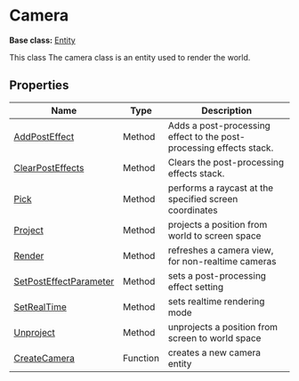 # Camera

**Base class:** [Entity](Entity.md)

This class The camera class is an entity used to render the world.

## Properties

| Name | Type | Description |
| ----- | ----- | ----- |
| [AddPostEffect](Camera_AddPostEffect.md) | Method | Adds a post-processing effect to the post-processing effects stack. | 
| [ClearPostEffects](ClearPostEffects.md) | Method | Clears the post-processing effects stack. |
| [Pick](Camera_Pick.md) | Method | performs a raycast at the specified screen coordinates |
| [Project](Camera_Project.md) | Method | projects a position from world to screen space |
| [Render](Camera_Render.md) | Method | refreshes a camera view, for non-realtime cameras |
| [SetPostEffectParameter](Camera_SetPostEffectParameter.md) | Method | sets a post-processing effect setting |
| [SetRealTime](Camera_SetRealTime.md) | Method | sets realtime rendering mode |
| [Unproject](Camera_Unproject.md) | Method | unprojects a position from screen to world space |
| [CreateCamera](CreateCamera.md) | Function | creates a new camera entity |
